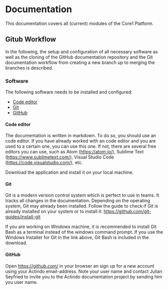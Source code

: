 # Documentation

This documentation covers all (current) modules of the Core1 Platform.

## Gitub Workflow  

In the following, the setup and configuration of all necessary software as well as the cloning of the GitHub documentation repository and the Git documentation workflow from creating a new branch up to merging the branches is described.

### Software

The following software needs to be installed and configured:
- [Code editor](#code-editor)
- [Git](#Git)
- [GitHub](#GitHub)


#### Code editor

The documentation is written in markdown. To do so, you should use an code editor. If you have already worked with an code editor and you are used to a certain one, you can use this one. If not, there are several free editors you can use, such as Atom (https://atom.io/), Sublime Text (https://www.sublimetext.com/), Visual Studio Code (https://code.visualstudio.com/), etc.

Download the application and install it on your local machine.


#### Git

Git is a modern version control system which is perfect to use in teams. It tracks all changes in the documentation.
Depending on the operating system, Git may already been installed. Follow the guide to check if Git is already installed on your system or to install it:  https://github.com/git-guides/install-git

If you are working on Windows machine, it is recommended to install Git Bash as a terminal instead of the windows command prompt. If you use the Windows Installer for Git in the link above, Git Bash is included in the download.


#### GitHub

Open https://github.com/ in your browser an sign up for a new account using your Actindo email-address. Note your user name and contact Julian Seyfried to invite you to the Actindo documentation project by sending him you user name.
